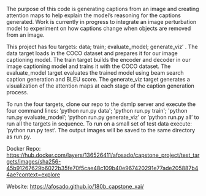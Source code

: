 The purpose of this code is generating captions from an image and creating attention maps to help explain the model’s reasoning for the captions generated. Work is currently in progress to integrate an image perturbation model to experiment on how captions change when objects are removed from an image.

This project has fou targets: data; train; evaluate_model; generate_viz’ . The data target loads in the COCO dataset and prepares it for our image captioning model. The train target builds the encoder and decoder in our image captioning model and trains it with the COCO dataset. The evaluate_model target evaluates the trained model using beam search caption generation and BLEU score. The generate_viz target generates a visualization of the attention maps at each stage of the caption generation process.

To run the four targets, clone our repo to the dsmlp server and execute the four command lines: 'python run.py data'; 'python run.py train'; 'python run.py evaluate_model’; ‘python run.py generate_viz’ or ‘python run.py all’ to run all the targets in sequence. To run on a small set of test data execute: ‘python run.py test’. The output images will be saved to the same directory as run.py.


Docker Repo: https://hub.docker.com/layers/136526411/afosado/capstone_project/test_targets/images/sha256-45b91267629b6022b35fe70f5cae48c109b40e967420291e77ade205887b44ae?context=explore

Website: https://afosado.github.io/180b_capstone_xai/
